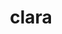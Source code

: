 ---
title: "clara"
layout: cache
categories: [package, develop]
meta: {"compilers": ["gcc@11.4.0", "gcc@7.5.0"], "num_specs": 9, "num_specs_by_stack": {"e4s": 3, "e4s-neoverse-v2": 3, "radiuss": 3, "root": 9}, "oss": ["ubuntu18.04", "ubuntu22.04"], "platforms": ["linux"], "stacks": ["e4s", "e4s-neoverse-v2", "radiuss", "root"], "targets": ["neoverse_v2", "x86_64_v3"], "versions": ["1.1.5"]}
spec_details: [{"compiler": "gcc@7.5.0", "hash": "cme3bmzobdcjlerwrizpvwozzntxaidq", "os": "ubuntu18.04", "platform": "linux", "size": "-", "stacks": ["radiuss", "root"], "target": "x86_64_v3", "variants": ["build_system=generic", "+single_header"], "versions": ["1.1.5"]}, {"compiler": "gcc@7.5.0", "hash": "dqyx7tcjl6ptrryja4lxp7kwdsletm3x", "os": "ubuntu18.04", "platform": "linux", "size": "-", "stacks": ["radiuss", "root"], "target": "x86_64_v3", "variants": ["build_system=generic", "+single_header"], "versions": ["1.1.5"]}, {"compiler": "gcc@11.4.0", "hash": "k3b63o2iwejjkx43aumb44fln7fhlk4m", "os": "ubuntu22.04", "platform": "linux", "size": "-", "stacks": ["e4s-neoverse-v2", "root"], "target": "neoverse_v2", "variants": ["build_system=generic", "+single_header"], "versions": ["1.1.5"]}, {"compiler": "gcc@11.4.0", "hash": "lrplm57xtdbwgbhdnaqu3mhnjkrz72es", "os": "ubuntu22.04", "platform": "linux", "size": "-", "stacks": ["e4s", "root"], "target": "x86_64_v3", "variants": ["build_system=generic", "+single_header"], "versions": ["1.1.5"]}, {"compiler": "gcc@11.4.0", "hash": "rjx3gvxb5e5qekalscpi646t5dmkkjgo", "os": "ubuntu22.04", "platform": "linux", "size": "-", "stacks": ["e4s-neoverse-v2", "root"], "target": "neoverse_v2", "variants": ["build_system=generic", "+single_header"], "versions": ["1.1.5"]}, {"compiler": "gcc@11.4.0", "hash": "ud6qj5mgklamn6ezkhmmy2ovxaormcvf", "os": "ubuntu22.04", "platform": "linux", "size": "-", "stacks": ["e4s", "root"], "target": "x86_64_v3", "variants": ["build_system=generic", "+single_header"], "versions": ["1.1.5"]}, {"compiler": "gcc@11.4.0", "hash": "uy5odwaulxmfsbocbblke4jlbhuc4pdq", "os": "ubuntu22.04", "platform": "linux", "size": "-", "stacks": ["e4s-neoverse-v2", "root"], "target": "neoverse_v2", "variants": ["build_system=generic", "+single_header"], "versions": ["1.1.5"]}, {"compiler": "gcc@7.5.0", "hash": "vaunbn5i26jrcl4v2vhcvn42kaamyxae", "os": "ubuntu18.04", "platform": "linux", "size": "-", "stacks": ["radiuss", "root"], "target": "x86_64_v3", "variants": ["build_system=generic", "+single_header"], "versions": ["1.1.5"]}, {"compiler": "gcc@11.4.0", "hash": "zie4tov7hzv3allqgxh2ryzt6hhskjwc", "os": "ubuntu22.04", "platform": "linux", "size": "-", "stacks": ["e4s", "root"], "target": "x86_64_v3", "variants": ["build_system=generic", "+single_header"], "versions": ["1.1.5"]}]
---